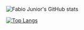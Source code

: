 ![Fabio Junior's GitHub stats](https://github-readme-stats.vercel.app/api?username=fabioo-junioor&show_icons=true&theme=gotham)

[![Top Langs](https://github-readme-stats.vercel.app/api/top-langs/?username=fabioo-junioor&layout=compact&card_width=50)](https://github.com/anuraghazra/github-readme-stats)
